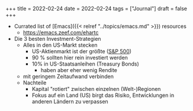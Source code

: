+++
title = 2022-02-24
date = 2022-02-24
tags = ["Journal"]
draft = false
+++

-   Currated list of [Emacs]({{< relref "../topics/emacs.md" >}}) resources
    -   <https://emacs.zeef.com/ehartc>
-   Die 3 besten Investment-Strategien
    -   Alles in den US-Markt stecken
        -   US-Aktienmarkt ist der größte ([S&amp;P 500](https://en.wikipedia.org/wiki/S%26P_500))
        -   90 % sollten hier rein investiert werden
        -   10% in US-Staatsanleihen (Treasury Bonds)
            -   haben aber eher wenig Rendite
    -   mit geringem Zeitaufwand verbinden
    -   Nachteile
        -   Kapital "rotiert" zwischen einzelnen (Welt-)Regionen
        -   Fokus auf ein Land (US) birgt das Risiko, Entwicklungen in anderen Ländern zu verpassen
